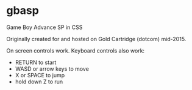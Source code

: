 # gbasp

Game Boy Advance SP in CSS

Originally created for and hosted on Gold Cartridge (dotcom) mid-2015.

On screen controls work.
Keyboard controls also work:
- RETURN to start
- WASD or arrow keys to move
- X or SPACE to jump
- hold down Z to run
